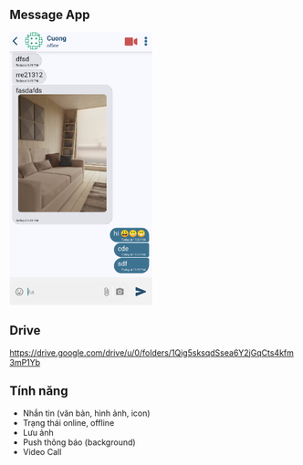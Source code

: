 ## Message App

<img src="https://github.com/ducan3007/Message-App-RN/blob/master/demo/message_screen.PNG" alt="drawing" width="250"/>

## Drive
https://drive.google.com/drive/u/0/folders/1Qig5sksqdSsea6Y2jGqCts4kfm3mP1Yb

## Tính năng
+ Nhắn tin (văn bản, hình ảnh, icon)
+ Trạng thái online, offline
+ Lưu ảnh
+ Push thông báo (background)
+ Video Call
